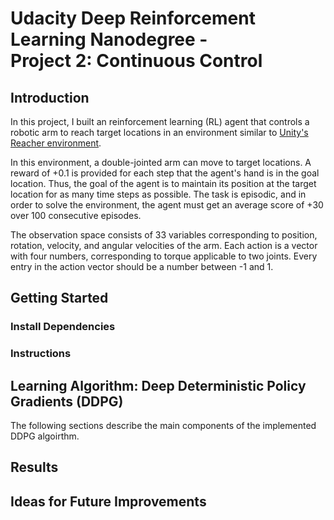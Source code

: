 # Udacity Deep Reinforcement Learning Nanodegree - <br /> Project 2: Continuous Control


## Introduction
In this project, I built an reinforcement learning (RL) agent that controls a robotic arm to reach target locations in an environment similar to [Unity's Reacher environment](https://github.com/Unity-Technologies/ml-agents/blob/main/docs/Learning-Environment-Examples.md#reacher).

In this environment, a double-jointed arm can move to target locations. A reward of +0.1 is provided for each step that the agent's hand is in the goal location. Thus, the goal of the agent is to maintain its position at the target location for as many time steps as possible. The task is episodic, and in order to solve the environment, the agent must get an average score of +30 over 100 consecutive episodes.

The observation space consists of 33 variables corresponding to position, rotation, velocity, and angular velocities of the arm. Each action is a vector with four numbers, corresponding to torque applicable to two joints. Every entry in the action vector should be a number between -1 and 1.

## Getting Started
### Install Dependencies
### Instructions

## Learning Algorithm: Deep Deterministic Policy Gradients (DDPG) 
The following sections describe the main components of the implemented DDPG algoirthm.  


## Results

## Ideas for Future Improvements
